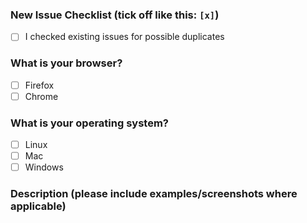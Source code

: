 ### New Issue Checklist (tick off like this: `[x]`)

- [ ] I checked existing issues for possible duplicates

### What is your browser?

- [ ] Firefox
- [ ] Chrome

### What is your operating system?

- [ ] Linux
- [ ] Mac
- [ ] Windows

### Description (please include examples/screenshots where applicable)


